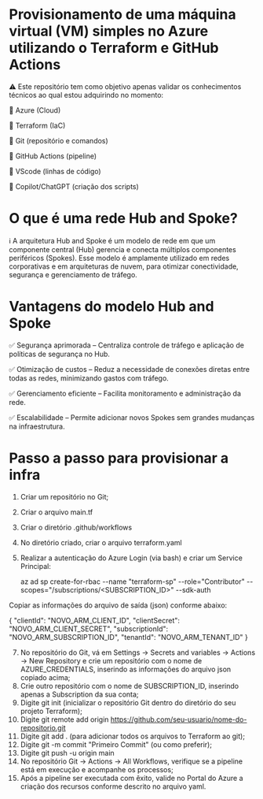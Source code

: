 # Provisionamento de uma máquina virtual (VM) simples no Azure utilizando o Terraform e GitHub Actions

⚠️ Este repositório tem como objetivo apenas validar os conhecimentos técnicos ao qual estou adquirindo no momento:

📝  Azure (Cloud)

📝  Terraform (IaC)

📝  Git (repositório e comandos)

📝  GitHub Actions (pipeline)

📝  VScode (linhas de código)

📝  Copilot/ChatGPT (criação dos scripts)


# O que é uma rede Hub and Spoke?

ℹ️ A arquitetura Hub and Spoke é um modelo de rede em que um componente central (Hub) gerencia e conecta múltiplos componentes periféricos (Spokes). Esse modelo é amplamente utilizado em redes corporativas e em arquiteturas de nuvem, para otimizar conectividade, segurança e gerenciamento de tráfego.


# Vantagens do modelo Hub and Spoke

✅ Segurança aprimorada – Centraliza controle de tráfego e aplicação de políticas de segurança no Hub.

✅ Otimização de custos – Reduz a necessidade de conexões diretas entre todas as redes, minimizando gastos com tráfego.

✅ Gerenciamento eficiente – Facilita monitoramento e administração da rede.

✅ Escalabilidade – Permite adicionar novos Spokes sem grandes mudanças na infraestrutura.


# Passo a passo para provisionar a infra

1) Criar um repositório no Git;
2) Criar o arquivo main.tf
3) Criar o diretório .github/workflows
4) No diretório criado, criar o arquivo terraform.yaml
5) Realizar a autenticação do Azure Login (via bash) e criar um Service Principal:
   
   az ad sp create-for-rbac --name "terraform-sp" --role="Contributor" --scopes="/subscriptions/<SUBSCRIPTION_ID>" --sdk-auth

Copiar as informações do arquivo de saída (json) conforme abaixo:

{
  "clientId": "NOVO_ARM_CLIENT_ID",
  "clientSecret": "NOVO_ARM_CLIENT_SECRET",
  "subscriptionId": "NOVO_ARM_SUBSCRIPTION_ID",
  "tenantId": "NOVO_ARM_TENANT_ID"
}

7) No repositório do Git, vá em Settings → Secrets and variables → Actions → New Repository e crie um repositório com o nome de AZURE_CREDENTIALS, inserindo as informações do arquivo json copiado acima;
8) Crie outro repositório com o nome de SUBSCRIPTION_ID, inserindo apenas a Subscription da sua conta;
9) Digite git init (inicializar o repositório Git dentro do diretório do seu projeto Terraform);
10) Digite git remote add origin https://github.com/seu-usuario/nome-do-repositorio.git
11) Digite git add . (para adicionar todos os arquivos to Terraform ao git);
12) Digite git -m commit "Primeiro Commit" (ou como preferir);
13) Digite git push -u origin main
14) No repositório Git → Actions → All Workflows, verifique se a pipeline está em execução e acompanhe os processos;
15) Após a pipeline ser executada com êxito, valide no Portal do Azure a criação dos recursos conforme descrito no arquivo yaml.
   
